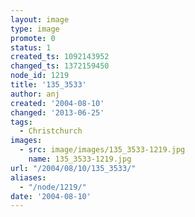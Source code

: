 ```yaml
---
layout: image
type: image
promote: 0
status: 1
created_ts: 1092143952
changed_ts: 1372159450
node_id: 1219
title: '135_3533'
author: anj
created: '2004-08-10'
changed: '2013-06-25'
tags:
  - Christchurch
images:
  - src: image/images/135_3533-1219.jpg
    name: 135_3533-1219.jpg
url: "/2004/08/10/135_3533/"
aliases:
  - "/node/1219/"
date: '2004-08-10'
---
```



